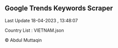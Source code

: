 

## Google Trends Keywords Scraper 
 
Last Update 18-04-2023 , 13:48:07

Country List :
VIETNAM.json



© Abdul Muttaqin 
